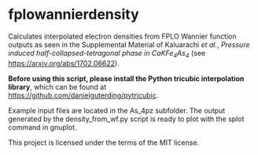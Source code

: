# fplowannierdensity
Calculates interpolated electron densities from FPLO Wannier function outputs as seen in the Supplemental Material of Kaluarachi *et al.*, *Pressure induced half-collapsed-tetragonal phase in CaKFe<sub>4</sub>As<sub>4</sub>* (see https://arxiv.org/abs/1702.06622). 

**Before using this script, please install the Python tricubic interpolation library**, which can be found at https://github.com/danielguterding/pytricubic.

Example input files are located in the As_4pz subfolder. The output generated by the density_from_wf.py script is ready to plot with the splot command in gnuplot.

This project is licensed under the terms of the MIT license.
